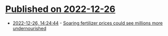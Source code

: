 # [Published on 2022-12-26](index.md)

* [2022-12-26, 14:24:44](https://news.ycombinator.com/item?id=34137794) - [Soaring fertilizer prices could see millions more undernourished](https://phys.org/news/2022-12-soaring-fertilizer-prices-millions-undernourished.html)
